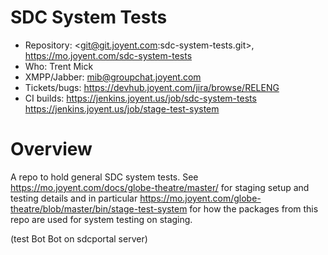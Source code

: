 # SDC System Tests

- Repository: <git@git.joyent.com:sdc-system-tests.git>, <https://mo.joyent.com/sdc-system-tests>
- Who: Trent Mick
- XMPP/Jabber: <mib@groupchat.joyent.com>
- Tickets/bugs: <https://devhub.joyent.com/jira/browse/RELENG>
- CI builds: <https://jenkins.joyent.us/job/sdc-system-tests>
  <https://jenkins.joyent.us/job/stage-test-system>


# Overview

A repo to hold general SDC system tests. See
<https://mo.joyent.com/docs/globe-theatre/master/> for staging setup
and testing details and in particular
<https://mo.joyent.com/globe-theatre/blob/master/bin/stage-test-system> for
how the packages from this repo are used for system testing on staging.

(test Bot Bot on sdcportal server)
